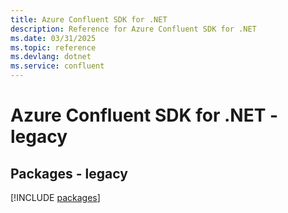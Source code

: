 ```yaml
---
title: Azure Confluent SDK for .NET
description: Reference for Azure Confluent SDK for .NET
ms.date: 03/31/2025
ms.topic: reference
ms.devlang: dotnet
ms.service: confluent
---
```

# Azure Confluent SDK for .NET - legacy
## Packages - legacy
[!INCLUDE [packages](confluent-index.md)]